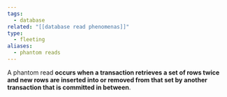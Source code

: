 ```yaml
---
tags:
  - database
related: "[[database read phenomenas]]"
type:
  - fleeting
aliases:
  - phantom reads
---
```

A phantom read **occurs when a transaction retrieves a set of rows twice and new rows are inserted into or removed from that set by another transaction that is committed in between**.


